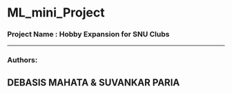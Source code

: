 # ML_mini_Project
<h3>Project Name : Hobby Expansion for SNU Clubs</h3>
<hr></hr>
<h3>Authors:</h3> <h2>DEBASIS MAHATA & SUVANKAR PARIA</h2>

